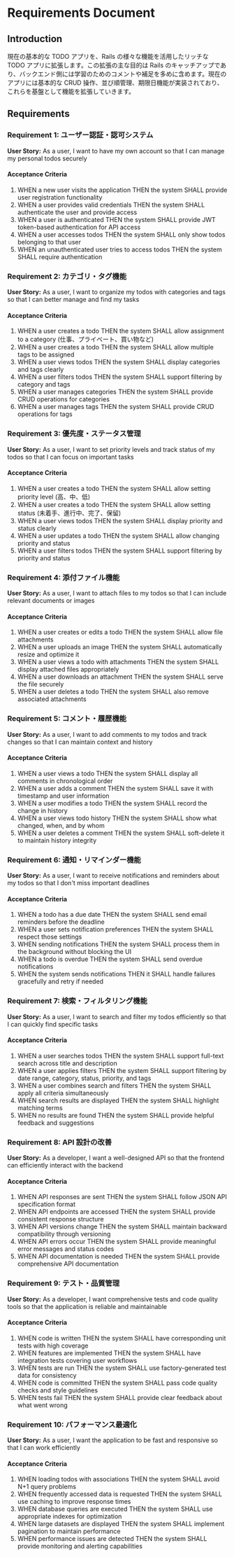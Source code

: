 # Requirements Document

## Introduction

現在の基本的な TODO アプリを、Rails の様々な機能を活用したリッチな TODO アプリに拡張します。この拡張の主な目的は Rails のキャッチアップであり、バックエンド側には学習のためのコメントや補足を多めに含めます。現在のアプリには基本的な CRUD 操作、並び順管理、期限日機能が実装されており、これらを基盤として機能を拡張していきます。

## Requirements

### Requirement 1: ユーザー認証・認可システム

**User Story:** As a user, I want to have my own account so that I can manage my personal todos securely

#### Acceptance Criteria

1. WHEN a new user visits the application THEN the system SHALL provide user registration functionality
2. WHEN a user provides valid credentials THEN the system SHALL authenticate the user and provide access
3. WHEN a user is authenticated THEN the system SHALL provide JWT token-based authentication for API access
4. WHEN a user accesses todos THEN the system SHALL only show todos belonging to that user
5. WHEN an unauthenticated user tries to access todos THEN the system SHALL require authentication

### Requirement 2: カテゴリ・タグ機能

**User Story:** As a user, I want to organize my todos with categories and tags so that I can better manage and find my tasks

#### Acceptance Criteria

1. WHEN a user creates a todo THEN the system SHALL allow assignment to a category (仕事、プライベート、買い物など)
2. WHEN a user creates a todo THEN the system SHALL allow multiple tags to be assigned
3. WHEN a user views todos THEN the system SHALL display categories and tags clearly
4. WHEN a user filters todos THEN the system SHALL support filtering by category and tags
5. WHEN a user manages categories THEN the system SHALL provide CRUD operations for categories
6. WHEN a user manages tags THEN the system SHALL provide CRUD operations for tags

### Requirement 3: 優先度・ステータス管理

**User Story:** As a user, I want to set priority levels and track status of my todos so that I can focus on important tasks

#### Acceptance Criteria

1. WHEN a user creates a todo THEN the system SHALL allow setting priority level (高、中、低)
2. WHEN a user creates a todo THEN the system SHALL allow setting status (未着手、進行中、完了、保留)
3. WHEN a user views todos THEN the system SHALL display priority and status clearly
4. WHEN a user updates a todo THEN the system SHALL allow changing priority and status
5. WHEN a user filters todos THEN the system SHALL support filtering by priority and status

### Requirement 4: 添付ファイル機能

**User Story:** As a user, I want to attach files to my todos so that I can include relevant documents or images

#### Acceptance Criteria

1. WHEN a user creates or edits a todo THEN the system SHALL allow file attachments
2. WHEN a user uploads an image THEN the system SHALL automatically resize and optimize it
3. WHEN a user views a todo with attachments THEN the system SHALL display attached files appropriately
4. WHEN a user downloads an attachment THEN the system SHALL serve the file securely
5. WHEN a user deletes a todo THEN the system SHALL also remove associated attachments

### Requirement 5: コメント・履歴機能

**User Story:** As a user, I want to add comments to my todos and track changes so that I can maintain context and history

#### Acceptance Criteria

1. WHEN a user views a todo THEN the system SHALL display all comments in chronological order
2. WHEN a user adds a comment THEN the system SHALL save it with timestamp and user information
3. WHEN a user modifies a todo THEN the system SHALL record the change in history
4. WHEN a user views todo history THEN the system SHALL show what changed, when, and by whom
5. WHEN a user deletes a comment THEN the system SHALL soft-delete it to maintain history integrity

### Requirement 6: 通知・リマインダー機能

**User Story:** As a user, I want to receive notifications and reminders about my todos so that I don't miss important deadlines

#### Acceptance Criteria

1. WHEN a todo has a due date THEN the system SHALL send email reminders before the deadline
2. WHEN a user sets notification preferences THEN the system SHALL respect those settings
3. WHEN sending notifications THEN the system SHALL process them in the background without blocking the UI
4. WHEN a todo is overdue THEN the system SHALL send overdue notifications
5. WHEN the system sends notifications THEN it SHALL handle failures gracefully and retry if needed

### Requirement 7: 検索・フィルタリング機能

**User Story:** As a user, I want to search and filter my todos efficiently so that I can quickly find specific tasks

#### Acceptance Criteria

1. WHEN a user searches todos THEN the system SHALL support full-text search across title and description
2. WHEN a user applies filters THEN the system SHALL support filtering by date range, category, status, priority, and tags
3. WHEN a user combines search and filters THEN the system SHALL apply all criteria simultaneously
4. WHEN search results are displayed THEN the system SHALL highlight matching terms
5. WHEN no results are found THEN the system SHALL provide helpful feedback and suggestions

### Requirement 8: API 設計の改善

**User Story:** As a developer, I want a well-designed API so that the frontend can efficiently interact with the backend

#### Acceptance Criteria

1. WHEN API responses are sent THEN the system SHALL follow JSON API specification format
2. WHEN API endpoints are accessed THEN the system SHALL provide consistent response structure
3. WHEN API versions change THEN the system SHALL maintain backward compatibility through versioning
4. WHEN API errors occur THEN the system SHALL provide meaningful error messages and status codes
5. WHEN API documentation is needed THEN the system SHALL provide comprehensive API documentation

### Requirement 9: テスト・品質管理

**User Story:** As a developer, I want comprehensive tests and code quality tools so that the application is reliable and maintainable

#### Acceptance Criteria

1. WHEN code is written THEN the system SHALL have corresponding unit tests with high coverage
2. WHEN features are implemented THEN the system SHALL have integration tests covering user workflows
3. WHEN tests are run THEN the system SHALL use factory-generated test data for consistency
4. WHEN code is committed THEN the system SHALL pass code quality checks and style guidelines
5. WHEN tests fail THEN the system SHALL provide clear feedback about what went wrong

### Requirement 10: パフォーマンス最適化

**User Story:** As a user, I want the application to be fast and responsive so that I can work efficiently

#### Acceptance Criteria

1. WHEN loading todos with associations THEN the system SHALL avoid N+1 query problems
2. WHEN frequently accessed data is requested THEN the system SHALL use caching to improve response times
3. WHEN database queries are executed THEN the system SHALL use appropriate indexes for optimization
4. WHEN large datasets are displayed THEN the system SHALL implement pagination to maintain performance
5. WHEN performance issues are detected THEN the system SHALL provide monitoring and alerting capabilities
